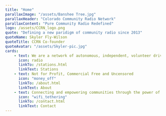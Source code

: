 ```yaml
---
title: "Home"
parallaxImage: "/assets/Banshee Tree.jpg"
parallaxHeader: "Colorado Community Radio Network"
parallaxContent: "Pure Community Radio Redefined"
logo: /assets/CCRN_logo.png
quote: "Defining a new paridigm of community radio since 2013"
quoteName: Skyler Fly-Wilson
quoteTitle: CCRN Co-founder
quoteAvatar: "/assets/Skyler-pic.jpg"
cards:
    - text: We are a network of autonomous, independent, volunteer driven radio stations
      icon: radio
      linkTo: /stations.html
      linkText: Stations
    - text: Not for Profit, Commercial Free and Uncensored
      icon: "money_off"
      linkTo: /about.html
      linkText: About
    - text: Connecting and empowering communities through the power of the airwaves
      icon: "wifi_tethering"
      linkTo: /contact.html
      linkText: Contact
---
```


